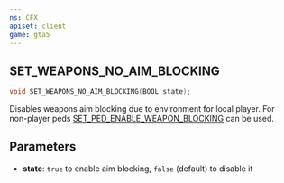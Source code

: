 ```yaml
---
ns: CFX
apiset: client
game: gta5
---
```

## SET_WEAPONS_NO_AIM_BLOCKING

```c
void SET_WEAPONS_NO_AIM_BLOCKING(BOOL state);
```

Disables weapons aim blocking due to environment for local player.
For non-player peds [SET_PED_ENABLE_WEAPON_BLOCKING](#_0x97A790315D3831FD) can be used.

## Parameters
* **state**: `true` to enable aim blocking, `false` (default) to disable it
